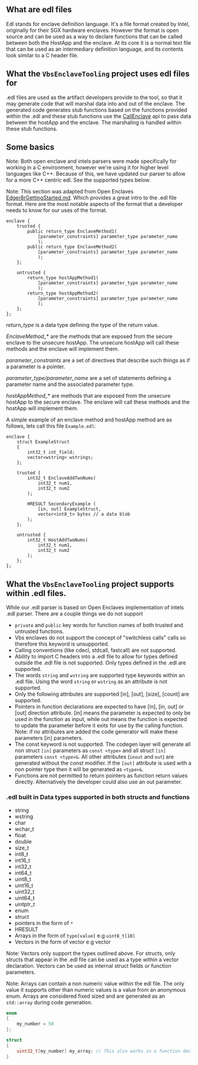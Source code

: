 ## What are edl files

Edl stands for enclave definition language. It's a file format created by Intel, originally for their SGX hardware enclaves. However
the format is open source and can be used as a way to declare functions that can be called between both the HostApp and the enclave.
At its core it is a normal text file that can be used as an intermediary definition language, and its contents look similar to a C
header file.

## What the `VbsEnclaveTooling` project uses edl files for

.edl files are used as the artifact developers provide to the tool, so that it may generate code that will marshal data into and
out of the enclave. The generated code generates stub functions based on the functions provided within the .edl and these stub
functions use the [CallEnclave](https://learn.microsoft.com/windows/win32/api/enclaveapi/nf-enclaveapi-callenclave) api to
pass data between the hostApp and the enclave. The marshaling is handled within these stub functions.

## Some basics

Note: Both open enclave and intels parsers were made specifically for working in a C environment, however we're using it for higher level languages
like C++. Because of this, we have updated our parser to allow for a more C++ centric edl. See the supported types below.

Note: This section was adapted from Open Enclaves [Edger8rGettingStarted.md](https://github.com/openenclave/openenclave/blob/master/docs/GettingStartedDocs/Edger8rGettingStarted.md?plain=1).
Which provides a great intro to the .edl file format. Here are the most notable aspects of the format that a developer
needs to know for our uses of the format.

```edl
enclave {
    trusted {
        public return_type EnclaveMethod1(
            [parameter_constraints] parameter_type parameter_name
            );
        public return_type EnclaveMethod2(
            [parameter_constraints] parameter_type parameter_name
            );
    };

    untrusted {
        return_type hostAppMethod1(
            [parameter_constraints] parameter_type parameter_name
            );
        return_type hostAppMethod2(
            [parameter_constraints] parameter_type parameter_name
            );
    };
};
```

*return_type* is a data type defining the type of the return value.

*EnclaveMethod_** are the methods that are exposed from the secure enclave to the unsecure hostApp. The unsecure hostApp will call these methods and the enclave will implement them.

*parameter_constraints* are a set of directives that describe such things as if a parameter is a pointer.

*parameter_type/parameter_name* are a set of statements defining a parameter name and the associated parameter type.

*hostAppMethod_** are methods that are exposed from the unsecure hostApp to the secure enclave. The enclave will call these methods and the hostApp will implement them.

A simple example of an enclave method and hostApp method are as follows, lets call this file `Example.edl`:


```edl
enclave {
    struct ExampleStruct
    {
        int32_t int_field;
        vector<wstring> wstrings;
    };

    trusted {
        int32_t EnclaveAddTwoNums(
            int32_t num1,
            int32_t num2
        );

        HRESULT SecondaryExample (
            [in, out] ExampleStruct,
            vector<int8_t> bytes // a data blob
        );
    };

    untrusted {
        int32_t HostAddTwoNums(
            int32_t num1,
            int32_t num2
        );
    };
};
```


## What the `VbsEnclaveTooling` project supports within .edl files.

While our .edl parser is based on Open Enclaves implementation of intels .edl parser. There are a couple things we do not support

- `private` and `public` key words for function names of both trusted and untrusted functions.
- Vbs enclaves do not support the concept of "switchless calls" calls so therefore this keyword is unsupported.
- Calling conventions (like cdecl, stdcall, fastcall) are not supported.
- Ability to import C headers into a .edl file to allow for types defined outside the .edl file is not supported. Only types defined in the .edl are supported.
- The words `string`  and `wstring` are supported type keywords within an .edl file. Using the word `string` or `wstring` as an attribute is not supported.
- Only the following attributes are supported [in], [out], [size], [count] are supported.
- Pointers in function declarations are expected to have [in], [in, out] or [out] direction attribute. [in] means the parameter is expected to only be used in 
  the function as input, while out means the function is expected to update the parameter before it exits for use 
  by the calling function. Note: if no attributes are added the code generator will make these parameters [in] parameters.
- The const keyword is not supported. The codegen layer will generate all non struct `[in]` parameters as `const <type>` and all struct `[in]` parameters
  `const <type>&`. All other attributes (`inout` and `out`) are generated without the const modifier. If the `[out]` attribute is used with a non pointer type
  then it will be generated as `<type>&`.
- Functions are not permitted to return pointers as function return values directly. Alternatively the developer could also use an out parameter.


### .edl built in Data types supported in both structs and functions
- string
- wstring
- char
- wchar_t
- float
- double
- size_t
- int8_t
- int16_t
- int32_t
- int64_t
- uint8_t
- uint16_t
- uint32_t
- uint64_t
- uintptr_t
- enum
- struct
- pointers in the form of `*`
- HRESULT
- Arrays in the form of `type[value]` e.g `uint8_t[10]`
- Vectors in the form of vector<type> e.g vector<string>

Note: Vectors only support the types outlined above. For structs, only structs that appear in the .edl
file can be used as a type within a vector declaration. Vectors can be used as internal struct fields
or function parameters.

Note: Arrays can contain a non numeric value within the edl file. The only value it supports other than
numeric values is a value from an anonymous enum. Arrays are considered fixed sized and are generated as
an `std::array` during code generation.

```C++
enum
{
    my_number = 50
};

struct
{
    uint32_t[my_number] my_array; // This also works in a function declaration.
}
```
